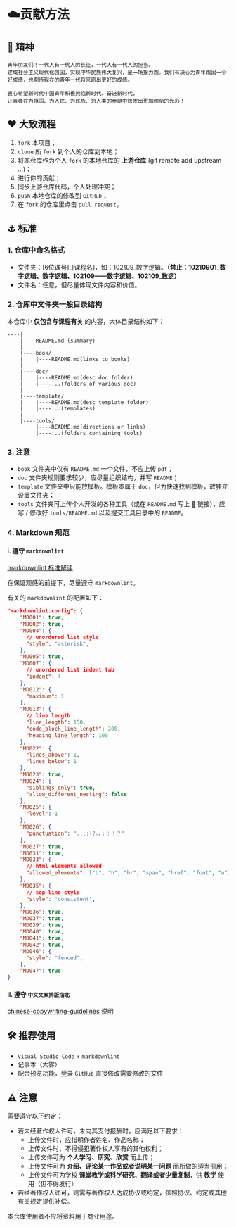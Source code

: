 # :cloud: ​贡献方法

## :ship: 精神

```Chinese
青年朋友们！一代人有一代人的长征，一代人有一代人的担当。
建成社会主义现代化强国，实现中华民族伟大复兴，是一场接力跑。我们有决心为青年跑出一个好成绩，也期待现在的青年一代将来跑出更好的成绩。

衷心希望新时代中国青年积极拥抱新时代、奋进新时代，
让青春在为祖国、为人民、为民族、为人类的奉献中焕发出更加绚丽的光彩！
```

## :heart: 大致流程

1. `fork` 本项目；
2. `clone` 所 `fork` 到个人的仓库到本地；
3. 将本仓库作为个人 `fork` 的本地仓库的 **上游仓库** (git remote add upstream ...)；
4. 进行你的贡献；
5. 同步上游仓库代码，个人处理冲突；
6. `push` 本地仓库的修改到 `GitHub`；
7. 在 `fork` 的仓库里点击 `pull request`。

## :anchor: 标准

### 1. 仓库中命名格式

* 文件夹：[6位课号]\_[课程名]，如：102109\_数字逻辑。**（禁止：10210901\_数字逻辑、数字逻辑、102109——数字逻辑、102109\_数逻）**
* 文件名：任意，但尽量体现文件内容和价值。

### 2. 仓库中文件夹一般目录结构

本仓库中 **仅包含与课程有关** 的内容，大体目录结构如下：

```repo
----|
    |----README.md (summary)
    |
    |----book/
    |    |----README.md(links to books)
    |
    |----doc/
    |    |----README.md(desc doc folder)
    |    |----...(folders of various doc)
    |
    |----template/
    |    |----README.md(desc template folder)
    |    |----...(templates)
    |
    |----tools/
         |----README.md(directions or links)
         |----...(folders containing tools)
```

### 3. 注意

* `book` 文件夹中仅有 `README.md` 一个文件，不应上传 `pdf`；
* `doc` 文件夹规则要求较少，应尽量组织结构，并写 `README`；
* `template` 文件夹中只能放模板。模板本属于 `doc`，但为快速找到模板，故独立设置文件夹；
* `tools` 文件夹可上传个人开发的各种工具（或在 `README.md` 写上 :link: 链接），应写 / 修改好 `tools/README.md` 以及提交工具目录中的 `README`。

### 4. Markdown 规范

#### i. 遵守 `markdownlint`

[markdownlint 标准解读](https://github.com/DavidAnson/markdownlint)

在保证观感的前提下，尽量遵守 `markdownlint`。

有关的 `markdownlint` 的配置如下：

```json
"markdownlint.config": {
    "MD001": true,
    "MD002": true,
    "MD004": {
      // unordered list style
      "style": "asterisk",
    },
    "MD005": true,
    "MD007": {
      // unordered list indent tab
      "indent": 4
    },
    "MD012": {
      "maximum": 1
    },
    "MD013": {
      // line length
      "line_length": 150,
      "code_block_line_length": 200,
      "heading_line_length": 100
    },
    "MD022": {
      "lines_above": 1,
      "lines_below": 1
    },
    "MD023": true,
    "MD024": {
      "siblings_only": true,
      "allow_different_nesting": false
    },
    "MD025": {
      "level": 1
    },
    "MD026": {
      "punctuation": ".,;:!?。，；：！？"
    },
    "MD027": true,
    "MD031": true,
    "MD033": {
      // html elements allowed
      "allowed_elements": ["b", "h", "br", "span", "href", "font", "u"]
    },
    "MD035": {
      // sep line style
      "style": "consistent",
    },
    "MD036": true,
    "MD037": true,
    "MD039": true,
    "MD040": true,
    "MD041": true,
    "MD042": true,
    "MD046": {
      "style": "fenced",
    },
    "MD047": true
}
```

#### ii. 遵守 `中文文案排版指北`

[chinese-copywriting-guidelines 说明](https://github.com/sparanoid/chinese-copywriting-guidelines)

## :hammer_and_wrench: 推荐使用

* `Visual Studio Code` + `markdownlint`
* 记事本（大雾）
* 配合预览功能，登录 `GitHub` 直接修改需要修改的文件

## :warning: 注意

需要遵守以下约定：

* 若未经著作权人许可，未向其支付报酬时，应满足以下要求：
  * 上传文件时，应指明作者姓名、作品名称；
  * 上传文件时，不得侵犯著作权人享有的其他权利；
  * 上传文件可为 **个人学习、研究、欣赏** 而上传；
  * 上传文件可为 **介绍、评论某一作品或者说明某一问题** 而所做的适当引用；
  * 上传文件可为学校 **课堂教学或科学研究、翻译或者少量复制**，供 **教学** 使用（但不得发行）
* 若经著作权人许可，则需与著作权人达成协议或约定，依照协议、约定或其他有关规定提供补偿。

本仓库使用者不应将资料用于商业用途。